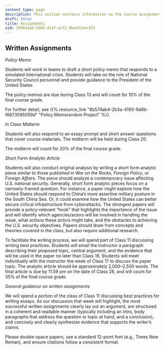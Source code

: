 ```yaml
---
content_type: page
description: This section contains information on the course assignments.
draft: false
title: Assignments
uid: 2896daa6-5165-41af-ac51-8bea51aec5f2
---
```

## Written Assignments

*Policy Memo*

Students will work in teams to draft a short policy memo that responds to a simulated international crisis. Students will take on the role of National Security Council personnel and provide guidance to the President of the United States.  

The policy memos are due during Class 13 and will count for 10% of the final course grade.

For further detail, see {{% resource_link "8b574ab4-2b3a-4193-9a9b-f6873085059d" "Policy Memorandum Project" %}}.

*In Class Midterm* 

Students will also respond to an essay prompt and short answer questions that cover course materials. The midterm will be held during Class 20.

The midterm will count for 20% of the final course grade.

*Short Form Analytic Article* 

Students will also conduct original analysis by writing a short form analytic piece similar to those published in *War on the Rocks*, *Foreign Policy*, or *Foreign Affairs*. The piece should analyze a contemporary issue affecting U.S. national security. Generally, short form analytic pieces focus on a narrowly-framed question. For instance, a paper might explore how the United States should respond to China’s more assertive military posture in the South China Sea. Or, it could examine how the United States can better secure critical infrastructure from cyberattacks. The strongest papers will provide a policy-relevant “hook” that highlights the importance of the issue and will identify which agencies/actors will be involved in handling the issue, what actions these actors might take, and the obstacles to achieving the U.S. security objectives. Papers should draw from concepts and theories covered in the class, but also require additional research.

To facilitate the writing process, we will spend part of Class 11 discussing writing best practices. Students will email the instructor a paragraph describing their proposed topic, central argument, and the evidence that will be used in the paper no later than Class 16. Students will meet individually with the instructor the week of Class 17 to discuss the paper topic. The analytic article should be approximately 2,000–2,500 words. The final article is due by 11:59 pm on the date of Class 28, and will count for 35% of the final course grade.

*General guidance on written assignments*

We will spend a portion of the class of Class 11 discussing best practices for writing essays. As our discussion that week will highlight, the most successful written assignments clearly lay out an argument, are structured in a coherent and readable manner (typically including an intro, body paragraphs that address the question or topic at hand, and a conclusion), and concisely and clearly synthesize evidence that supports the writer’s claims.

Please double-space papers, use a standard 12-point font (e.g., Times New Roman), and ensure citations follow a consistent format.